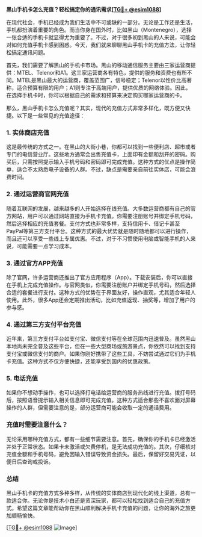 **黑山手机卡怎么充值？轻松搞定你的通讯需求[[TG💪+ @esim1088](https://t.me/s/esim1088)]**

在现代社会，手机已经成为我们生活中不可或缺的一部分。无论是工作还是生活，手机都扮演着重要的角色。而当你身在国外时，比如黑山（Montenegro），选择一张合适的手机卡就显得尤为重要了。不过，对于很多初到黑山的人来说，可能会对如何充值手机卡感到困惑。今天，我们就来聊聊黑山手机卡的充值方法，让你轻松搞定通讯问题。

首先，我们需要了解黑山的手机卡市场。黑山的移动通信服务主要由三家运营商提供：MTEL、Telenor和A1。这三家运营商各有特色，提供的服务和资费也有所不同。MTEL是黑山最大的运营商，覆盖范围广，信号稳定；Telenor以性价比高著称，适合预算有限的用户；A1则专注于高端用户，提供优质的网络体验。因此，在选择手机卡时，你可以根据自己的需求和预算来决定购买哪家运营商的卡。

那么，黑山手机卡怎么充值呢？其实，现代的充值方式非常多样化，既方便又快捷。以下是一些常见的充值途径：

### 1. **实体商店充值**
这是最传统的方式之一。在黑山的大街小巷，你都可以找到一些便利店、超市或者专门的电信营业厅。这些地方通常会出售充值卡，上面印有金额和刮开的密码。购买后，只需按照提示输入手机号码和密码即可完成充值。这种方式的优点是操作简单，适合不太熟悉电子设备的人群。不过，缺点是需要亲自前往实体店，可能会浪费时间。

### 2. **通过运营商官网充值**
随着互联网的发展，越来越多的人开始选择在线充值。大多数运营商都有自己的官方网站，用户可以通过网站直接为手机卡充值。你需要注册账号并绑定手机号码，然后选择相应的充值套餐。支付方式也非常多样，支持信用卡、借记卡甚至PayPal等第三方支付平台。这种方式的最大优势就是随时随地都可以进行操作，而且还可以享受一些线上专属优惠。不过，对于不习惯使用电脑或智能手机的人来说，可能需要一点学习成本。

### 3. **通过官方APP充值**
除了官网，许多运营商还推出了官方应用程序（App）。下载安装后，你可以直接在手机上完成充值操作。与官网类似，你需要注册账户并绑定手机号码，然后选择合适的套餐进行支付。这种方式的优势在于界面友好，操作直观，尤其适合年轻人使用。此外，很多App还会定期推出活动，比如充值返现、抽奖等，增加了用户的参与感。

### 4. **通过第三方支付平台充值**
近年来，第三方支付平台如支付宝、微信支付等在全球范围内迅速普及。虽然黑山本地尚未完全普及这些平台，但在一些大型商场或旅游景点，你依然可以找到支持支付宝或微信支付的商户。如果你刚好携带了这些工具，不妨尝试通过它们为手机卡充值。这种方式不仅方便快捷，还能享受到国内的优惠政策。

### 5. **电话充值**
如果你不想动手操作，也可以选择打电话给运营商的服务热线进行充值。拨打号码后，按照语音提示输入相关信息即可完成充值。这种方式适合那些不喜欢面对屏幕操作的人群，但需要注意的是，部分运营商可能会收取一定的通话费用。

### 充值时需要注意什么？
无论采用哪种充值方式，都有一些细节需要注意。首先，确保你的手机卡已经激活并处于正常状态。如果卡未激活或欠费停机，是无法成功充值的。其次，仔细核对充值金额和手机号码，避免因输入错误导致资金损失。最后，保留好交易凭证，以便日后查询或投诉。

### 总结
黑山手机卡的充值方式多种多样，从传统的实体商店到现代化的线上渠道，总有一款适合你。无论你是技术小白还是资深玩家，都可以轻松找到适合自己的充值方式。希望这篇文章能帮助你在黑山顺利解决手机卡充值的问题，让你的海外之旅更加顺畅愉快。

[[TG💪+ @esim1088](https://t.me/s/esim1088) ![Image](https://i.postimg.cc/4NQfJmqS/Snipaste-2025-05-13-00-14-12.png)]